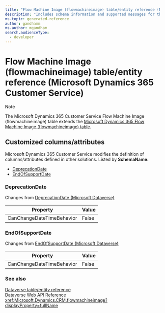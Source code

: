 ```yaml
---
title: "Flow Machine Image (flowmachineimage) table/entity reference (Microsoft Dynamics 365 Customer Service)"
description: "Includes schema information and supported messages for the Flow Machine Image (flowmachineimage) table/entity with Microsoft Dynamics 365 Customer Service."
ms.topic: generated-reference
author: gandhamm
ms.author: mgandham
search.audienceType: 
  - developer
---
```


# Flow Machine Image (flowmachineimage) table/entity reference (Microsoft Dynamics 365 Customer Service)



> [!NOTE]
> The Microsoft Dynamics 365 Customer Service Flow Machine Image (flowmachineimage) table extends the [Microsoft Dynamics 365 Flow Machine Image (flowmachineimage) table](/dynamics365/developer/reference/entities/flowmachineimage).



## Customized columns/attributes

Microsoft Dynamics 365 Customer Service modifies the definition of columns/attributes defined in other solutions. Listed by **SchemaName**.

- [DeprecationDate](#BKMK_DeprecationDate)
- [EndOfSupportDate](#BKMK_EndOfSupportDate)

### <a name="BKMK_DeprecationDate"></a> DeprecationDate

Changes from [DeprecationDate (Microsoft Dataverse)](/power-apps/developer/data-platform/reference/entities/flowmachineimage#BKMK_DeprecationDate)

|Property|Value|
|---|---|
|CanChangeDateTimeBehavior|False|


### <a name="BKMK_EndOfSupportDate"></a> EndOfSupportDate

Changes from [EndOfSupportDate (Microsoft Dataverse)](/power-apps/developer/data-platform/reference/entities/flowmachineimage#BKMK_EndOfSupportDate)

|Property|Value|
|---|---|
|CanChangeDateTimeBehavior|False|




### See also

[Dataverse table/entity reference](/power-apps/developer/data-platform/reference/about-entity-reference)  
[Dataverse Web API Reference](/power-apps/developer/data-platform/webapi/reference/about)   
<xref:Microsoft.Dynamics.CRM.flowmachineimage?displayProperty=fullName>
